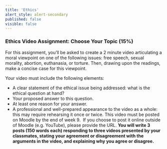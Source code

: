 ```yaml
---
title: 'Ethics'
alert_style: alert-secondary
published: false
visible: false
---
```

### Ethics Video Assignment: Choose Your Topic (15%)

For this assignment, you’ll be asked to create a 2 minute video articulating a
moral viewpoint on one of the following issues: free speech, sexual morality,
abortion, euthanasia, or torture. Then, drawing upon the
readings, make a concise case for this viewpoint.

Your video must include the following elements:
-   A clear statement of the ethical issue being addressed: what is the ethical
    question at hand?
-   Your proposed answer to this question.
-   At least one reason for your answer.
-   A professional and well-prepared appearance to the video as a whole: this
    may require rehearsing it once or twice.
This video must be posted on Moodle by the end of week 9.  If you choose to post it online outside of Moodle (e.g. YouTube), please provide the URL. **You will write 3 posts (150 words each) responding to three videos presented by your classmates, stating your agreement or disagreement with the arguments in the video, and explaining why you agree or disagree.**
